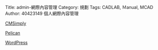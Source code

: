 Title: admin-網際內容管理
Category: 規劃
Tags: CADLAB, Ｍanual, MCAD
Author: 40423149
個人網際內容管理

<!-- PELICAN_END_SUMMARY -->

<a href="http://cms-lds40423149.rhcloud.com/get_page?heading=head+1">CMSimply</a>

<a href="http://40423149.github.io/blog/post/index.html">Pelican</a>

<a href="http://40423149-lds40423149.rhcloud.com/">WordPress</a>
